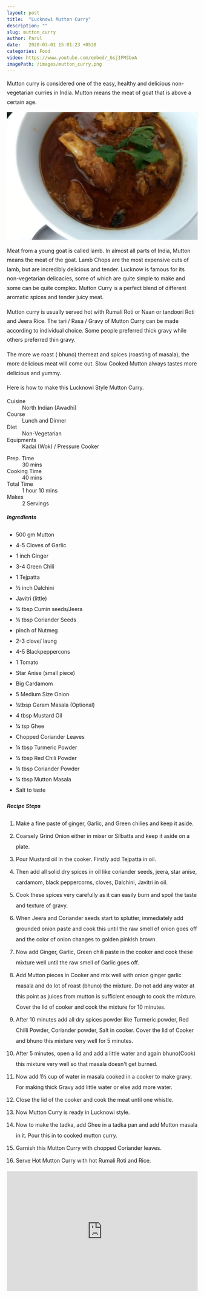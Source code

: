 ```yaml
---
layout: post
title:  "Lucknowi Mutton Curry"
description: ""
slug: mutton_curry
author: Parul
date:   2020-03-01 15:01:23 +0530
categories: Food
video: https://www.youtube.com/embed/_GsjIFM3boA
imagePath: /images/mutton_curry.png
---
```

<p class="text-justify" style="line-height: 175%;">
Mutton curry is considered one of the easy, healthy and delicious non-vegetarian curries in India. Mutton means the meat of goat that is above a certain age.
</p>

<div class="row">
    <div class="col-md-12"><img src="../images/mutton_curry.png" alt="" class="rounded img-fluid mb-2"></div>
</div>

<p class="text-justify" style="line-height: 175%;">
Meat from a young goat is called lamb. In almost all parts of India, Mutton means the meat of the goat. Lamb Chops are the most expensive cuts of lamb, but are incredibly delicious and tender. Lucknow is famous for its non-vegetarian delicacies, some of which are quite simple to make and some can be quite complex. Mutton Curry is a perfect blend of different aromatic spices and tender juicy meat.
</p>

<p class="text-justify" style="line-height: 175%;">
Mutton curry is usually served hot with Rumali Roti or Naan or tandoori Roti and Jeera Rice. The tari / Rasa / Gravy of Mutton Curry can be made according to individual choice. Some people preferred thick gravy while others preferred thin gravy.
</p>

<p class="text-justify" style="line-height: 175%;">
The more we roast ( bhuno) themeat and spices (roasting of masala), the more delicious meat will come out. Slow Cooked Mutton always tastes more delicious and yummy.
</p>

<p class="text-justify" style="line-height: 175%;">
Here is how to make this Lucknowi Style Mutton Curry.
</p>

<div class="row">
    <div class="col-md-6">
        <dl class="row">
            <dt class="col-sm-4">Cuisine</dt><dd class="col-sm-7">North Indian (Awadhi)</dd>
            <dt class="col-sm-4">Course</dt><dd class="col-sm-7">Lunch and Dinner</dd>
            <dt class="col-sm-4">Diet</dt><dd class="col-sm-7">Non-Vegetarian</dd>
            <dt class="col-sm-4">Equipments</dt><dd class="col-sm-7">Kadai (Wok) / Pressure Cooker</dd>
        </dl>
    </div>
    <div class="col-md-6">
        <dl class="row">
            <dt class="col-sm-5">Prep. Time</dt><dd class="col-sm-7">30 mins</dd>
            <dt class="col-sm-5">Cooking Time</dt><dd class="col-sm-7">40 mins</dd>
            <dt class="col-sm-5">Total Time</dt><dd class="col-sm-7">1 hour 10 mins</dd>
            <dt class="col-sm-5">Makes</dt><dd class="col-sm-7">2 Servings</dd>
        </dl>
    </div>
</div>

<section>
    <div class="recipe-section-divider"></div>
    <div class="row" id="ingredients">
        <div class="col-md-12"><h5 class="font-weight-bold">Ingredients</h5></div>
    </div>
    <div class="row">
        <div class="col-md-12">            
            <ul style="line-height: 200%">
                <li>500 gm Mutton</li>
                <li>4-5 Cloves of Garlic</li>
                <li>1 inch Ginger</li>
                <li>3-4 Green Chili</li>
                <li>1 Tejpatta</li>
                <li>½ inch Dalchini</li>
                <li>Javitri (little)</li>
                <li>¼ tbsp Cumin seeds/Jeera</li>
                <li>¼ tbsp Coriander Seeds</li>
                <li>pinch of Nutmeg</li>
                <li>2-3 clove/ laung</li>
                <li>4-5 Blackpeppercons</li>
                <li>1 Tomato</li>
                <li>Star Anise (small piece)</li>
                <li>Big Cardamom</li>
                <li>5 Medium Size Onion</li>
                <li>¼tbsp Garam Masala (Optional)</li>
                <li>4 tbsp Mustard Oil</li>
                <li>¼ tsp Ghee</li>
                <li>Chopped Coriander Leaves</li>
                <li>¼ tbsp Turmeric Powder</li>
                <li>¼ tbsp Red Chili Powder</li>
                <li>¼ tbsp Coriander Powder</li>
                <li>¼ tbsp Mutton Masala</li>
                <li>Salt to taste</li>
            </ul>
        </div>
    </div>
</section>
<div class="recipe-section-divider"></div>
<div class="row" id="recipe">
        <div class="col-md-12"><h5 class="font-weight-bold">Recipe Steps</h5></div>
    </div>
<div class="row">
    <div class="col-md-12">
    <ol class="text-justify" style="line-height: 200%">
        <li style="margin-bottom:5px;">Make a fine paste of ginger, Garlic, and Green chilies and keep it aside.</li>
        <li style="margin-bottom:5px;">Coarsely Grind Onion either in mixer or Silbatta and keep it aside on a plate.</li>
        <li style="margin-bottom:5px;">Pour Mustard oil in the cooker. Firstly add Tejpatta in oil.</li>
        <li style="margin-bottom:5px;">Then add all solid dry spices in oil like coriander seeds, jeera, star anise, cardamom, black peppercorns, cloves, Dalchini, Javitri in oil.</li>
        <li style="margin-bottom:5px;">Cook these spices very carefully as it can easily burn and spoil the taste and texture of gravy.</li>
        <li style="margin-bottom:5px;">When Jeera and Coriander seeds start to splutter, immediately add grounded onion paste and cook this until the raw smell of onion goes off and the color of onion changes to golden pinkish brown.</li>
        <li style="margin-bottom:5px;">Now add Ginger, Garlic, Green chili paste in the cooker and cook these mixture well until the raw smell of Garlic goes off.</li>
        <li style="margin-bottom:5px;">Add Mutton pieces in Cooker and mix well with onion ginger garlic masala and do lot of roast (bhuno) the mixture. Do not add any water at this point as juices from mutton is sufficient enough to cook the mixture. Cover the lid of cooker and cook the mixture for 10 minutes.</li>
        <li style="margin-bottom:5px;">After 10 minutes add all dry spices powder like Turmeric powder, Red Chilli Powder, Coriander powder, Salt in cooker. Cover the lid of Cooker and bhuno this mixture very well for 5 minutes.</li>
        <li style="margin-bottom:5px;">After 5 minutes, open a lid and add a little water and again bhuno(Cook) this mixture very well so that masala doesn't get burned.</li>
        <li style="margin-bottom:5px;">Now add 1½ cup of water in masala cooked in a cooker to make gravy. For making thick Gravy add little water or else add more water.</li>
        <li style="margin-bottom:5px;">Close the lid of the cooker and cook the meat until one whistle.</li>
        <li style="margin-bottom:5px;">Now Mutton Curry is ready in Lucknowi style.</li>
        <li style="margin-bottom:5px;">Now to make the tadka, add Ghee in a tadka pan and add Mutton masala in it. Pour this in to cooked mutton curry.</li>
        <li style="margin-bottom:5px;">Garnish this Mutton Curry with chopped Coriander leaves.</li>
        <li style="margin-bottom:5px;">Serve Hot Mutton Curry with hot Rumali Roti and Rice.</li>
    </ol>
    </div>
</div>
<div class="row" id="video">
    <div class="col-md-12">
        <div class="embed-responsive embed-responsive-16by9">
            <iframe width="100%" height="315" src="https://www.youtube.com/embed/_GsjIFM3boA" frameborder="0" allow="accelerometer; autoplay; encrypted-media; gyroscope; picture-in-picture" allowfullscreen></iframe>
        </div>
    </div>
</div>
<br>